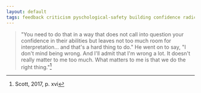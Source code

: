 ```yaml
---
layout: default
tags: feedback criticism pyschological-safety building confidence radical-candor kim-scott
---
```


> "You need to do that in a way that does not call into question your confidence in their abilities but leaves not too much room for interpretation… and that's a hard thing to do."  He went on to say, "I don't mind being wrong.  And I'll admit that I'm wrong a lot.  It doesn't really matter to me too much.  What matters to me is that we do the right thing."[^introduction]

[^introduction]: Scott, 2017, p. xvi
